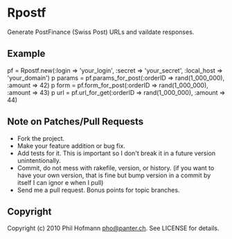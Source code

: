 # Rpostf

Generate PostFinance (Swiss Post) URLs and vaildate responses.

## Example

 pf = Rpostf.new(:login => 'your_login', :secret => 'your_secret', :local_host => 'your_domain')
 p params = pf.params_for_post(:orderID => rand(1_000_000), :amount => 42)
 p form = pf.form_for_post(:orderID => rand(1_000_000), :amount => 43)
 p url = pf.url_for_get(:orderID => rand(1_000_000), :amount => 44)

## Note on Patches/Pull Requests
 
 * Fork the project.
 * Make your feature addition or bug fix.
 * Add tests for it. This is important so I don't break it in a
   future version unintentionally.
 * Commit, do not mess with rakefile, version, or history. (if you
   want to have your own version, that is fine but bump version in a
   commit by itself I can ignor e when I pull)
 * Send me a pull request. Bonus points for topic branches.

## Copyright

Copyright (c) 2010 Phil Hofmann <pho@panter.ch>. See LICENSE for details.
